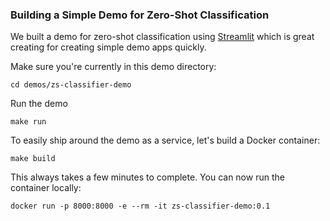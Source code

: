 ### Building a Simple Demo for Zero-Shot Classification

We built a demo for zero-shot classification using [Streamlit](https://streamlit.io/) which is great creating for creating simple demo apps quickly.


Make sure you're currently in this demo directory:

`cd demos/zs-classifier-demo`

Run the demo

`make run`

To easily ship around the demo as a service, let's build a Docker container:

`make build`

This always takes a few minutes to complete. You can now run the container locally:

`docker run -p 8000:8000 -e --rm -it zs-classifier-demo:0.1`
